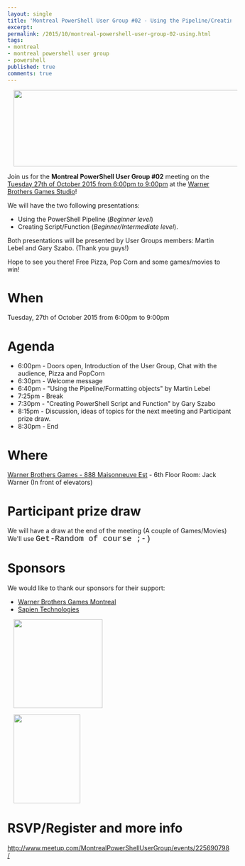 ```yaml
---
layout: single
title: 'Montreal PowerShell User Group #02 - Using the Pipeline/Creating Script and Function'
excerpt: 
permalink: /2015/10/montreal-powershell-user-group-02-using.html
tags: 
- montreal
- montreal powershell user group
- powershell
published: true
comments: true
---
```


 
<a href="{{ base_path }}/images/2015/20151020_Montreal_PowerShell_User_Group_%2302_-_Using_the_PipelineCreating_Script_and_Function/mtlpug__1504757369__-1600x438.jpg" imageanchor="1" style="margin-left: 1em; margin-right: 1em;"><img border="0" height="172" src="{{ base_path }}/images/2015/20151020_Montreal_PowerShell_User_Group_%2302_-_Using_the_PipelineCreating_Script_and_Function/mtlpug__2062982231__-640x175.jpg" width="640" /></a>

Join us for the <b>Montreal PowerShell User Group #02</b> meeting on the <u>Tuesday 27th of October 2015 from 6:00pm to 9:00pm</u> at the <u>Warner Brothers Games Studio</u>!

We will have the two following presentations:
* Using the PowerShell Pipeline (<i>Beginner level</i>)
* Creating Script/Function (<i>Beginner/Intermediate level</i>).

Both presentations will be presented by User Groups members: Martin Lebel and Gary Szabo. (Thank you guys!)

Hope to see you there! Free Pizza, Pop Corn and some games/movies to win!

# When

Tuesday, 27th of October 2015 from 6:00pm to 9:00pm

# Agenda

* 6:00pm - Doors open, Introduction of the User Group, Chat with the audience, Pizza and PopCorn
* 6:30pm - Welcome message
* 6:40pm - "Using the Pipeline/Formatting objects" by Martin Lebel
* 7:25pm - Break
* 7:30pm - "Creating PowerShell Script and Function" by Gary Szabo
* 8:15pm - Discussion, ideas of topics for the next meeting and Participant prize draw.
* 8:30pm - End

# Where

<a href="https://www.google.ca/maps/place/WB+Games+Montr%C3%A9al/@45.5165241,-73.5612371,17z/data=!3m1!4b1!4m2!3m1!1s0x4cc91bb2589124bb:0x25949bac8df91a78" target="_blank">Warner Brothers Games - 888 Maisonneuve Est</a> - 6th Floor
Room: Jack Warner (In front of elevators)

# Participant prize draw
We will have a draw at the end of the meeting (A couple of Games/Movies) We'll use <span style="font-family: Courier New, Courier, monospace; font-size: large;">Get-Random of course ;-)

# Sponsors

We would like to thank our sponsors for their support:

* <a href="http://wbgamesmontreal.com/" target="_blank">Warner Brothers Games Montreal</a>
* <a href="https://www.sapien.com/" target="_blank">Sapien Technologies</a>

<a href="{{ base_path }}/images/2015/20151020_Montreal_PowerShell_User_Group_%2302_-_Using_the_PipelineCreating_Script_and_Function/oFFOHxsV__1852180263__-250x250.png" imageanchor="1" style="margin-left: 1em; margin-right: 1em;"><img border="0" src="{{ base_path }}/images/2015/20151020_Montreal_PowerShell_User_Group_%2302_-_Using_the_PipelineCreating_Script_and_Function/oFFOHxsV__1852180263__-250x250.png" height="200" width="200" /></a>

<a href="{{ base_path }}/images/2015/20151020_Montreal_PowerShell_User_Group_%2302_-_Using_the_PipelineCreating_Script_and_Function/WB_Games_Montreal_logo__347989734__-240x320.png" imageanchor="1" style="margin-left: 1em; margin-right: 1em;"><img border="0" src="{{ base_path }}/images/2015/20151020_Montreal_PowerShell_User_Group_%2302_-_Using_the_PipelineCreating_Script_and_Function/WB_Games_Montreal_logo__347989734__-240x320.png" height="200" width="150" /></a>


# RSVP/Register and more info

<a href="http://www.meetup.com/MontrealPowerShellUserGroup/events/225690798/" target="_blank">http://www.meetup.com/MontrealPowerShellUserGroup/events/225690798/</a></b>